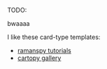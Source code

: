 TODO:

bwaaaa

I like these card-type templates:

- [ramanspy tutorials](https://ramanspy.readthedocs.io/en/latest/auto_tutorials/index.html)
- [cartopy gallery](https://scitools.org.uk/cartopy/docs/latest/gallery/index.html)
